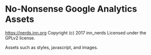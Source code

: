 # No-Nonsense Google Analytics Assets #
https://nerds.inn.org
Copyright (c) 2017 inn_nerds
Licensed under the GPLv2 license.

Assets such as styles, javascript, and images.
